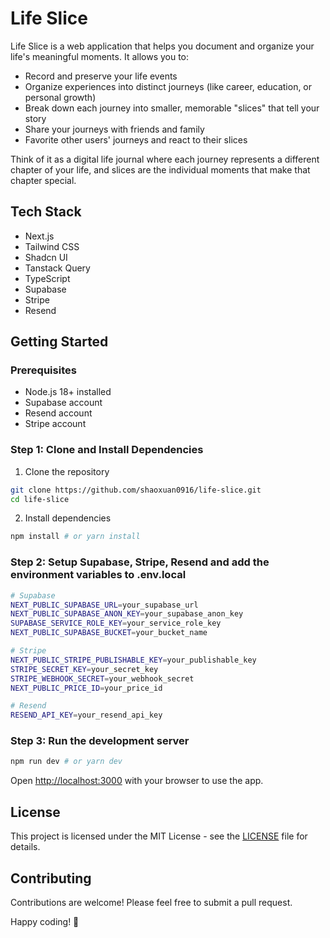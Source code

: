# Life Slice

Life Slice is a web application that helps you document and organize your life's meaningful moments. It allows you to:

- Record and preserve your life events
- Organize experiences into distinct journeys (like career, education, or personal growth)
- Break down each journey into smaller, memorable "slices" that tell your story
- Share your journeys with friends and family
- Favorite other users' journeys and react to their slices

Think of it as a digital life journal where each journey represents a different chapter of your life, and slices are the individual moments that make that chapter special.

## Tech Stack

- Next.js
- Tailwind CSS
- Shadcn UI
- Tanstack Query
- TypeScript
- Supabase
- Stripe
- Resend

## Getting Started

### Prerequisites

- Node.js 18+ installed
- Supabase account
- Resend account
- Stripe account

### Step 1: Clone and Install Dependencies

1. Clone the repository

```bash
git clone https://github.com/shaoxuan0916/life-slice.git
cd life-slice
```

2. Install dependencies

```bash
npm install # or yarn install
```

### Step 2: Setup Supabase, Stripe, Resend and add the environment variables to .env.local

```bash
# Supabase
NEXT_PUBLIC_SUPABASE_URL=your_supabase_url
NEXT_PUBLIC_SUPABASE_ANON_KEY=your_supabase_anon_key
SUPABASE_SERVICE_ROLE_KEY=your_service_role_key
NEXT_PUBLIC_SUPABASE_BUCKET=your_bucket_name

# Stripe
NEXT_PUBLIC_STRIPE_PUBLISHABLE_KEY=your_publishable_key
STRIPE_SECRET_KEY=your_secret_key
STRIPE_WEBHOOK_SECRET=your_webhook_secret
NEXT_PUBLIC_PRICE_ID=your_price_id

# Resend
RESEND_API_KEY=your_resend_api_key
```

### Step 3: Run the development server

```bash
npm run dev # or yarn dev
```

Open [http://localhost:3000](http://localhost:3000) with your browser to use the app.

## License

This project is licensed under the MIT License - see the [LICENSE](LICENSE) file for details.

## Contributing

Contributions are welcome! Please feel free to submit a pull request.

Happy coding! 🎉
